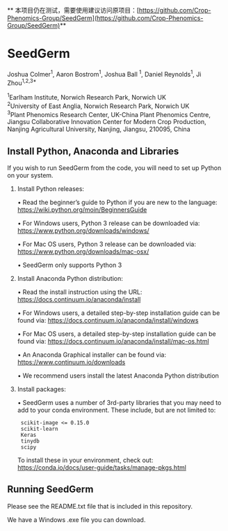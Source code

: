 **
本项目仍在测试，需要使用建议访问原项目：[https://github.com/Crop-Phenomics-Group/SeedGerm](https://github.com/Crop-Phenomics-Group/SeedGerm)**

# SeedGerm

Joshua Colmer<sup>1</sup>, Aaron Bostrom<sup>1</sup>, Joshua Ball <sup>1</sup>, Daniel Reynolds<sup>1</sup>, Ji Zhou<sup>1,2,3*</sup>

<sup>1</sup>Earlham Institute, Norwich Research Park, Norwich UK  
<sup>2</sup>University of East Anglia, Norwich Research Park, Norwich UK  
<sup>3</sup>Plant Phenomics Research Center, UK-China Plant Phenomics Centre, Jiangsu Collaborative Innovation Center for Modern Crop Production, Nanjing Agricultural University, Nanjing, Jiangsu, 210095, China

## Install Python, Anaconda and Libraries
If you wish to run SeedGerm from the code, you will need to set up Python on your system. 

1. Install Python releases:
   
   •	Read the beginner’s guide to Python if you are new to the language: 
   https://wiki.python.org/moin/BeginnersGuide
   
   •	For Windows users, Python 3 release can be downloaded via: 
   https://www.python.org/downloads/windows/
   
   •	For Mac OS users, Python 3 release can be downloaded via: 
   https://www.python.org/downloads/mac-osx/
   
   •	SeedGerm only supports Python 3

2. Install Anaconda Python distribution:
   
   •	Read the install instruction using the URL: https://docs.continuum.io/anaconda/install
   
   •	For Windows users, a detailed step-by-step installation guide can be found via: 
   https://docs.continuum.io/anaconda/install/windows 
   
   •	For Mac OS users, a detailed step-by-step installation guide can be found via:
   https://docs.continuum.io/anaconda/install/mac-os.html
   
   •	An Anaconda Graphical installer can be found via: 
   https://www.continuum.io/downloads

   •	We recommend users install the latest Anaconda Python distribution

3. Install packages:

   • SeedGerm uses a number of 3rd-party libraries that you may need to add to your conda environment.
   These include, but are not limited to:
   
        scikit-image <= 0.15.0
        scikit-learn
        Keras
        tinydb
        scipy

    To install these in your environment, check out: https://conda.io/docs/user-guide/tasks/manage-pkgs.html
    
## Running SeedGerm

Please see the README.txt file that is included in this repository. 

We have a Windows .exe file you can download.
